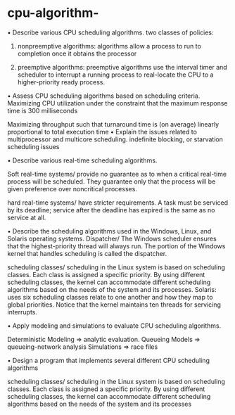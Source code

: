 # cpu-algorithm-

• Describe various CPU scheduling algorithms.
two classes of policies:
1.	nonpreemptive algorithms: algorithms allow a process to run to completion once it obtains the processor

2.	preemptive algorithms: preemptive algorithms use the interval timer and scheduler to interrupt a running process to real-locate the CPU to a higher-priority ready process.

• Assess CPU scheduling algorithms based on scheduling criteria. 
Maximizing CPU utilization under the constraint that the maximum response time is 300 milliseconds

Maximizing throughput such that turnaround time is (on average) linearly proportional to total execution time
• Explain the issues related to multiprocessor and multicore scheduling. 
indefinite blocking, or starvation
scheduling issues

• Describe various real-time scheduling algorithms. 

Soft real-time systems/ provide no guarantee as to when a critical real-time process will be scheduled. They guarantee only that the process will be given preference over noncritical processes.

hard real-time systems/ have stricter requirements. A task must be serviced by its deadline; service after the deadline has expired is the same as no service at all.







• Describe the scheduling algorithms used in the Windows, Linux, and Solaris operating systems. 
Dispatcher/ The Windows scheduler ensures that the highest-priority thread will always run. The portion of the Windows kernel that handles scheduling is called the dispatcher.

scheduling classes/ scheduling in the Linux system is based on scheduling classes. Each class is assigned a specific priority. By using different scheduling classes, the kernel can accommodate different scheduling algorithms based on the needs of the system and its processes. 
Solaris: uses six scheduling classes relate to one another and how they map to global priorities. Notice that the kernel maintains ten threads for servicing interrupts.


• Apply modeling and simulations to evaluate CPU scheduling algorithms.
 
Deterministic Modeling => analytic evaluation.
Queueing Models => queueing-network analysis
Simulations => race files


• Design a program that implements several different CPU scheduling algorithms

scheduling classes/ scheduling in the Linux system is based on scheduling classes. Each class is assigned a specific priority. By using different scheduling classes, the kernel can accommodate different scheduling algorithms based on the needs of the system and its processes

